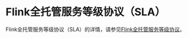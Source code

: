 # Flink全托管服务等级协议（SLA）

Flink全托管服务等级协议（SLA）的详情，请参见[Flink全托管服务等级协议](https://www.alibabacloud.com/help/zh/doc-detail/211369.htm)。

